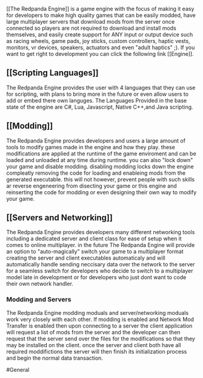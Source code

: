 [[The Redpanda Engine]] is a game engine with the focus of making it easy for developers to make high quality games that can be easily modded, have large multiplayer servers that download mods from the server once connected so players are not required to download and install mods themselves, and easily create support for ANY input or output device such as racing wheels, game pads, joy sticks, custom controllers, haptic vests, monitors, vr devices, speakers, actuators and even "adult haptics" ;). If you want to get right to development you can click the following link [[Engine]].

## [[Scripting Languages]]
The Redpanda Engine provides the user with 4 languages that they can use for scripting, with plans to bring more in the future or even allow users to add or embed there own languges. The Languages Provided in the base state of the engine are C#, Lua, Javascript, Native C++,and Java scripting.

## [[Modding]]
The Redpanda Engine provides developers and users a large amount of tools to modify games made in the engine and how they play. these modifications are applied at the runtime of the game enviroment and can be loaded and unloaded at any time during runtime. you can also "lock down" your game and disable modding. disabling modding locks down the engine compleatly removing the code for loading and enableing mods from the generated executable. this will not however, prevent people with such skills ar reverse engeneering from disecting your game or this engine and reinserting the code for modding or even designing their own way to modify your game.
## [[Servers and Networking]]
The Redpanda Engine provides developers many different networking tools including a dedicated server and client class for ease of setup when it comes to online multiplayer. in the future The Redpanda Engine will provide an option to "auto-magically" switch your game to a multiplayer format creating the server and client executables automaticaly and will automatically handle sending neccisary data over the network to the server for a seamless switch for developers who decide to switch to a multiplayer model late in development or for developers who just dont want to code their own network handler.
### Modding and Servers
The Redpanda Engine modding moduals and server/networking moduals work very closely with each other. If modding is enabled and Network Mod Transfer is enabled then upon connecting to a server the client application will request a list of mods from the server and the developer can then request that the server send over the files for the modifications so that they may be installed on the client. once the server and client both have all required moddifictions the server will then finish its initialization process and begin the normal data transaction.

#General